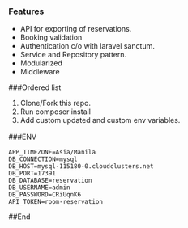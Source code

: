 ### Features

- API for exporting of reservations.
- Booking validation
- Authentication c/o with laravel sanctum.
- Service and Repository pattern.
- Modularized
- Middleware

###Ordered list
                
1. Clone/Fork this repo.
2. Run composer install
3. Add custom updated and custom env variables.
                

###ENV　

```
APP_TIMEZONE=Asia/Manila
DB_CONNECTION=mysql
DB_HOST=mysql-115180-0.cloudclusters.net
DB_PORT=17391
DB_DATABASE=reservation
DB_USERNAME=admin
DB_PASSWORD=CRiUqnK6
API_TOKEN=room-reservation
```

##End

